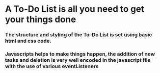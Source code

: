 # A To-Do List is all you need to get your things done

### The structure and styling of the To-Do List is set using basic html and css code.
### Javascripts helps to make things happen, the addition of new tasks and deletion is very well encoded in the javascript file with the use of various eventListeners  